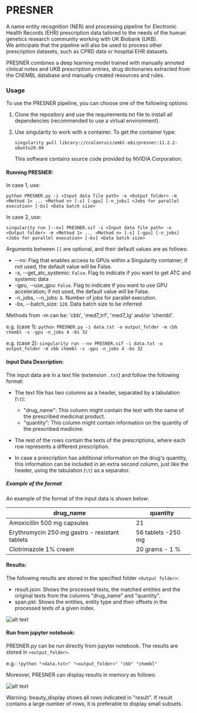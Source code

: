 # PRESNER

A name entity recognition (NER) and processing pipeline for Electronic Health Records (EHR) prescription data tailored to the needs of the human genetics research community working with UK Biobank (UKB). \
We anticipate that the pipeline will also be used to process other prescription datasets, such as CPRD data or hospital EHR datasets.

PRESNER combines a deep learning model trained with manually annoted clinical notes and UKB prescription entries, drug dictionaries extracted from the ChEMBL database and manually created resources and rules.

### Usage

To use the PRESNER pipeline, you can choose one of the following options:

1) Clone the repository and use the requirements.txt file to install all dependencies (recommended to use a virtual environment).
2) Use singularity to work with a container. To get the container type:

   `singularity pull library://ccolonruiz/embl-ebi/presner:11.2.2-ubuntu20.04`

   This software contains source code provided by NVIDIA Corporation.

#### Running PRESNER:
In case 1, use:

`python PRESNER.py -i <Input data file path> -o <Output folder> -m <Method 1> ... <Method n> [-s] [-gpu] [-n_jobs] <Jobs for parallel execution> [-bs] <Data batch size>`

In case 2, use:

`singularity run [--nv] PRESNER.sif -i <Input data file path> -o <Output folder> -m <Method 1> ... <Method n> [-s] [-gpu] [-n_jobs] <Jobs for parallel execution> [-bs] <Data batch size>`

Arguments between `[]` are optional, and their default values are as follows:

- --nv: Flag that enables access to GPUs within a Singularity container; if not used, the default value will be False.
- -s, --get_atc_systemic: `False`. Flag to indicate if you want to get ATC and systemic data
- -gpu, --use_gpu: `False`. Flag to indicate if you want to use GPU acceleration; if not used, the default value will be False.
- -n_jobs, --n_jobs: `8`. Number of jobs for parallel execution.
- -bs, --batch_size: `128`. Data batch size to be inferred

Methods from -m can be: 'cbb', 'med7_trf', 'med7_lg' and/or 'chembl'.

e.g. (case 1): `python PRESNER.py -i data.txt -o output_folder -m cbb chembl -s -gpu -n_jobs 4 -bs 32`

e.g. (case 2): `singularity run --nv PRESNER.sif -i data.txt -o output_folder -m cbb chembl -s -gpu -n_jobs 4 -bs 32`

#### Input Data Description:

The input data are in a text file (extension `.txt`) and follow the following format:

- The text file has two columns as a header, separated by a tabulation (`\t`):
	- "drug_name": This column might contain the text with the name of the prescribed medicinal product.
	- "quantity": This column might contain information on the quantity of the prescribed medicine.

- The rest of the rows contain the texts of the prescriptions, where each row represents a different prescription.
- In case a prescription has additional information on the drug's quantity, this information can be included in an extra second column, just like the header, using the tabulation (`\t`) as a separator.

##### Example of the format

An example of the format of the input data is shown below:

|drug_name|quantity|
|-----------|-----------|
|Amoxicillin 500 mg capsules|21|
|Erythromycin 250 mg gastro - resistant tablets|56 tablets -250 mg|
|Clotrimazole 1% cream|20 grams - 1 %|

#### Results:

The following results are stored in the specified folder `<Output folder>`:

- result.json: Shows the processed texts, the matched entities and the original texts from the columns "drug_name" and "quantity".
- span.pkl: Shows the entities, entity type and their offsets in the processed texts of a given index.
  
![alt text](https://github.com/mariaheza/CLINICAL_DRUGS_NER/blob/main/PRESNER/images/Results.png?raw=true)

#### Run from jupyter notebook:

PRESNER.py can be run directly from jupyter notebook. The results are stored in `<output_folder>`.

e.g.: `!python "<data.txt>" "<output_folder>" "cbb" "chembl"`

Moreover, PRESNER can display results in memory as follows:
  
![alt text](https://github.com/mariaheza/CLINICAL_DRUGS_NER/blob/main/PRESNER/images/Beauty.png?raw=true)

Warning: beauty_display shows all rows indicated in "result". If result contains a large number of rows, it is preferable to display small subsets.
